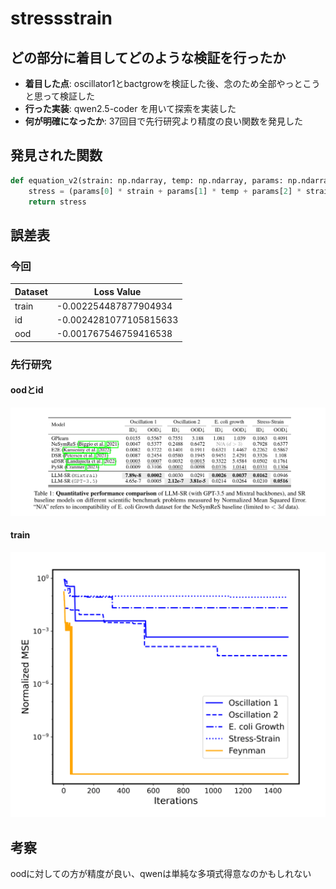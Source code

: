 # stressstrain

## どの部分に着目してどのような検証を行ったか

* **着目した点**: oscillator1とbactgrowを検証した後、念のため全部やっとこうと思って検証した
* **行った実装**: qwen2.5-coder を用いて探索を実装した
* **何が明確になったか**: 37回目で先行研究より精度の良い関数を発見した

## 発見された関数
```python
def equation_v2(strain: np.ndarray, temp: np.ndarray, params: np.ndarray) -> np.ndarray:
    stress = (params[0] * strain + params[1] * temp + params[2] * strain**2 + params[3] * temp**2 + params[4] * strain * temp + params[5] * strain**3 + params[6] * temp**3 + params[7] * strain**2 * temp + params[8] * strain * temp**2) / (1 + params[9] * strain)
    return stress
```

## 誤差表

### 今回
| Dataset | Loss Value                |
|---------|---------------------------|
| train   | -0.002254487877904934     |
| id      | -0.0024281077105815633    |
| ood     | -0.001767546759416538     |

### 先行研究
#### oodとid
![alt text](oodとidの誤差表.png)
#### train
![alt text](探索中の誤差の遷移.png)

## 考察
oodに対しての方が精度が良い、qwenは単純な多項式得意なのかもしれない
